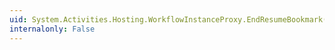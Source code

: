 ```yaml
---
uid: System.Activities.Hosting.WorkflowInstanceProxy.EndResumeBookmark(System.IAsyncResult)
internalonly: False
---
```

